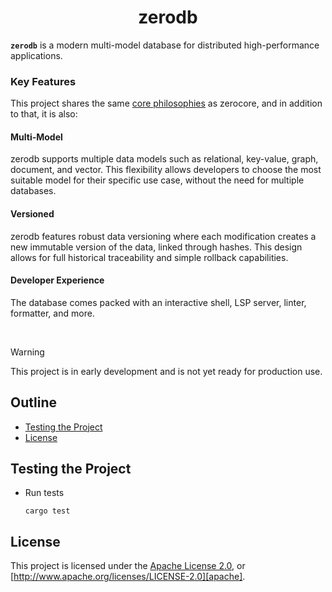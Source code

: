 <div align="center">
  <!-- <a href="https://github.com/zerocore-ai/zerodb" target="_blank">
    <img src="https://raw.githubusercontent.com/zerocore-ai/zerodb/main/assets/a_logo.png" alt="zerodb Logo" width="100"></img>
  </a> -->

  <h1 align="center">zerodb</h1>
<!--
  <p>
    <a href="https://crates.io/crates/zerodb">
      <img src="https://img.shields.io/crates/v/zerodb?label=crates" alt="Crate">
    </a>
    <a href="https://codecov.io/gh/zerocore-ai/zerodb">
      <img src="https://codecov.io/gh/zerocore-ai/zerodb/branch/main/graph/badge.svg?token=SOMETOKEN" alt="Code Coverage"/>
    </a>
    <a href="https://github.com/zerocore-ai/zerodb/actions?query=">
      <img src="https://github.com/zerocore-ai/zerodb/actions/workflows/tests_and_checks.yml/badge.svg" alt="Build Status">
    </a>
    <a href="https://github.com/zerocore-ai/zerodb/blob/main/LICENSE">
      <img src="https://img.shields.io/badge/License-Apache%202.0-blue.svg" alt="License">
    </a>
    <a href="https://docs.rs/zerodb">
      <img src="https://img.shields.io/static/v1?label=Docs&message=docs.rs&color=blue" alt="Docs">
    </a>
  </p> -->
</div>

**`zerodb`** is a modern multi-model database for distributed high-performance applications.

### Key Features

This project shares the same [core philosophies][key-features] as zerocore, and in addition to that, it is also:

#### Multi-Model

zerodb supports multiple data models such as relational, key-value, graph, document, and vector. This flexibility allows developers to choose the most suitable model for their specific use case, without the need for multiple databases.

#### Versioned

zerodb features robust data versioning where each modification creates a new immutable version of the data, linked through hashes. This design allows for full historical traceability and simple rollback capabilities.

#### Developer Experience

The database comes packed with an interactive shell, LSP server, linter, formatter, and more.

</br>

> [!WARNING]
> This project is in early development and is not yet ready for production use.

##

## Outline

- [Testing the Project](#testing-the-project)
- [License](#license)

## Testing the Project

- Run tests

  ```console
  cargo test
  ```

## License

This project is licensed under the [Apache License 2.0](./LICENSE), or
[http://www.apache.org/licenses/LICENSE-2.0][apache].

[key-features]: https://github.com/zerocore-ai/zerocore/tree/main?tab=readme-ov-file#key-features
